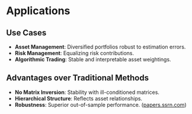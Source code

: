 # Applications

## Use Cases

- **Asset Management**: Diversified portfolios robust to estimation errors.
- **Risk Management**: Equalizing risk contributions.
- **Algorithmic Trading**: Stable and interpretable asset weightings.

## Advantages over Traditional Methods

- **No Matrix Inversion**: Stability with ill-conditioned matrices.
- **Hierarchical Structure**: Reflects asset relationships.
- **Robustness**: Superior out-of-sample performance.
([papers.ssrn.com](https://papers.ssrn.com/sol3/papers.cfm?abstract_id=2708678&utm_source=chatgpt.com))
